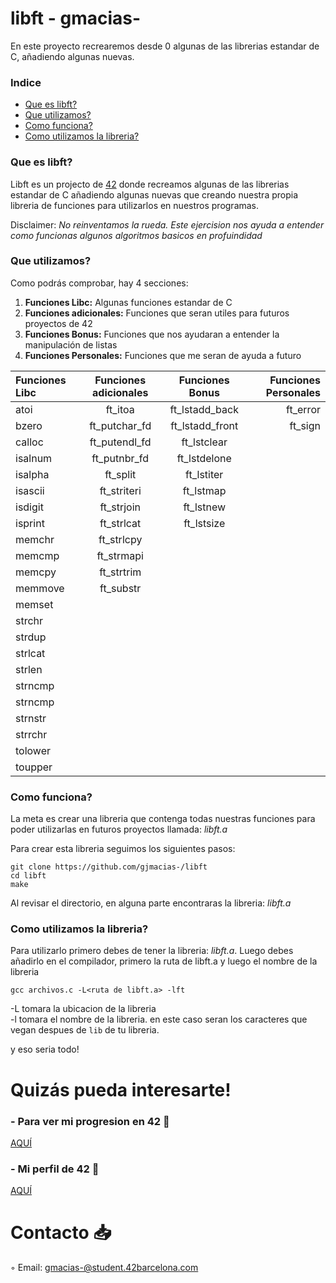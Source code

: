 # libft - gmacias-
En este proyecto recrearemos desde 0 algunas de las librerias estandar de C, añadiendo algunas nuevas.

### Indice
* [Que es libft?](#que-es-libft)
* [Que utilizamos?](#que-utilizamos)
* [Como funciona?](#como-funciona)
* [Como utilizamos la libreria?](#como-utilizamos-la-libreria)

### Que es libft?
Libft es un projecto de [42][1] donde recreamos algunas de las librerias estandar de C añadiendo algunas nuevas que creando nuestra propia libreria de funciones para utilizarlos en nuestros programas.

Disclaimer: *No reinventamos la rueda. Este ejercision nos ayuda a entender como funcionas algunos algoritmos basicos en profuindidad*

### Que utilizamos?
Como podrás comprobar, hay 4 secciones:

1.  **Funciones Libc:** Algunas funciones estandar de C
2.  **Funciones adicionales:** Funciones que seran utiles para futuros proyectos de 42
3.  **Funciones Bonus:** Funciones que nos ayudaran a entender la manipulación de listas
4.  **Funciones Personales:** Funciones que me seran de ayuda a futuro

Funciones Libc |Funciones adicionales | Funciones Bonus | Funciones Personales
:----------- | :-----------: | :-----------: | -----------:
atoi		| ft_itoa	| ft_lstadd_back		| ft_error
bzero		| ft_putchar_fd	| ft_lstadd_front		| ft_sign 
calloc		| ft_putendl_fd	| ft_lstclear		|  
isalnum		| ft_putnbr_fd	| ft_lstdelone		|  
isalpha		| ft_split	| ft_lstiter		|  
isascii		| ft_striteri	| ft_lstmap		|  
isdigit		| ft_strjoin		| ft_lstnew	|  
isprint		| ft_strlcat		| ft_lstsize	|  
memchr		| ft_strlcpy		| |  
memcmp		| ft_strmapi		| |  
memcpy		| ft_strtrim		| |  
memmove		| ft_substr		| |     
memset		| | |     
strchr		| | |     
strdup		| | | 
strlcat		| | | 
strlen		| | | 
strncmp		| | | 
strncmp		| | | 
strnstr		| | | 
strrchr		| | | 
tolower		| | | 
toupper		| | | 

### Como funciona?

La meta es crear una libreria que contenga todas nuestras funciones para poder utilizarlas en futuros proyectos llamada: *libft.a*

Para crear esta libreria seguimos los siguientes pasos:

	git clone https://github.com/gjmacias-/libft
	cd libft
	make

Al revisar el directorio, en alguna parte encontraras la libreria: *libft.a*

### Como utilizamos la libreria?

Para utilizarlo primero debes de  tener la libreria: *libft.a*.
Luego debes añadirlo en el compilador, primero la ruta de libft.a y luego el nombre de la libreria

`gcc archivos.c -L<ruta de libft.a> -lft`

-L tomara la ubicacion de la libreria<br>
-l tomara el nombre de la libreria. en este caso seran los caracteres que vegan despues de `lib` de tu libreria.

y eso seria todo!
# Quizás pueda interesarte!

### - Para ver mi progresion en 42 🌠
[AQUÍ](https://github.com/gjmacias/42BCN)

### - Mi perfil de 42 👾
[AQUÍ](https://profile.intra.42.fr/users/gmacias-)

# Contacto 📥

◦ Email: gmacias-@student.42barcelona.com

[1]: https://www.42barcelona.com/ "42 BCN"
